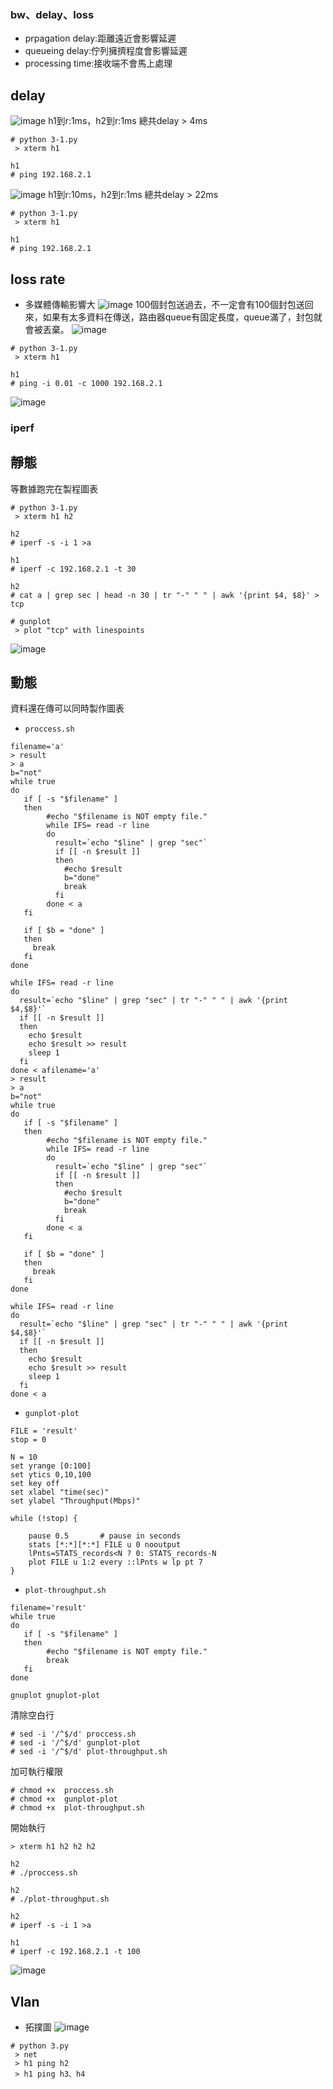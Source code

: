 ### bw、delay、loss
* prpagation delay:距離遠近會影響延遲 
* queueing delay:佇列擁擠程度會影響延遲
* processing time:接收端不會馬上處理
## delay
![image]()
h1到r:1ms，h2到r:1ms
總共delay > 4ms
```
# python 3-1.py
 > xterm h1
 
h1
# ping 192.168.2.1

```
![image]()
h1到r:10ms，h2到r:1ms
總共delay > 22ms
```
# python 3-1.py
 > xterm h1
 
h1
# ping 192.168.2.1

```

## loss rate
* 多媒體傳輸影響大
![image]()
100個封包送過去，不一定會有100個封包送回來，如果有太多資料在傳送，路由器queue有固定長度，queue滿了，封包就會被丟棄。
![image]()
```
# python 3-1.py
 > xterm h1

h1 
# ping -i 0.01 -c 1000 192.168.2.1
```
![image]()


### iperf
## 靜態
等數據跑完在製程圖表
```
# python 3-1.py
 > xterm h1 h2

h2
# iperf -s -i 1 >a

h1
# iperf -c 192.168.2.1 -t 30

h2
# cat a | grep sec | head -n 30 | tr "-" " " | awk '{print $4, $8}' > tcp

# gunplot
 > plot "tcp" with linespoints
```
![image]()
## 動態
資料還在傳可以同時製作圖表
* ```proccess.sh```
```
filename='a'
> result
> a
b="not"
while true
do
   if [ -s "$filename" ]
   then
        #echo "$filename is NOT empty file."
        while IFS= read -r line
        do
          result=`echo "$line" | grep "sec"`
          if [[ -n $result ]]
          then
            #echo $result
            b="done"
            break
          fi
        done < a
   fi
 
   if [ $b = "done" ]
   then
     break
   fi
done
 
while IFS= read -r line
do
  result=`echo "$line" | grep "sec" | tr "-" " " | awk '{print $4,$8}'`
  if [[ -n $result ]]
  then
    echo $result
    echo $result >> result
    sleep 1
  fi
done < afilename='a'
> result
> a
b="not"
while true
do
   if [ -s "$filename" ]
   then
        #echo "$filename is NOT empty file."
        while IFS= read -r line
        do
          result=`echo "$line" | grep "sec"`
          if [[ -n $result ]]
          then
            #echo $result
            b="done"
            break
          fi
        done < a
   fi
 
   if [ $b = "done" ]
   then
     break
   fi
done
 
while IFS= read -r line
do
  result=`echo "$line" | grep "sec" | tr "-" " " | awk '{print $4,$8}'`
  if [[ -n $result ]]
  then
    echo $result
    echo $result >> result
    sleep 1
  fi
done < a

```

* ```gunplot-plot```
```
FILE = 'result'
stop = 0
 
N = 10
set yrange [0:100]
set ytics 0,10,100
set key off
set xlabel "time(sec)"
set ylabel "Throughput(Mbps)"

while (!stop) {  

    pause 0.5       # pause in seconds
    stats [*:*][*:*] FILE u 0 nooutput
    lPnts=STATS_records<N ? 0: STATS_records-N
    plot FILE u 1:2 every ::lPnts w lp pt 7
}

```

* ```plot-throughput.sh```
```
filename='result'
while true
do
   if [ -s "$filename" ]
   then
        #echo "$filename is NOT empty file."
        break
   fi
done

gnuplot gnuplot-plot

```
清除空白行
```
# sed -i '/^$/d' proccess.sh
# sed -i '/^$/d' gunplot-plot
# sed -i '/^$/d' plot-throughput.sh
```
加可執行權限
```
# chmod +x  proccess.sh
# chmod +x  gunplot-plot
# chmod +x  plot-throughput.sh
```
開始執行
```
> xterm h1 h2 h2 h2

h2
# ./proccess.sh

h2
# ./plot-throughput.sh

h2
# iperf -s -i 1 >a

h1
# iperf -c 192.168.2.1 -t 100
```

![image]()

## Vlan
* 拓撲圖
![image]()

```
# python 3.py
 > net
 > h1 ping h2 
 > h1 ping h3、h4
```










